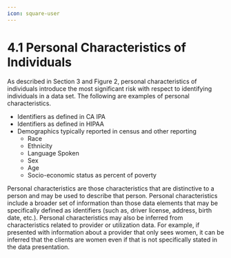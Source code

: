 ```yaml
---
icon: square-user
---
```


# 4.1 Personal Characteristics of Individuals

As described in Section 3 and Figure 2, personal characteristics of individuals introduce the most significant risk with respect to identifying individuals in a data set. The following are examples of personal characteristics.

* Identifiers as defined in CA IPA
* Identifiers as defined in HIPAA
* Demographics typically reported in census and other reporting
  * Race
  * Ethnicity
  * Language Spoken
  * Sex
  * Age
  * Socio-economic status as percent of poverty

Personal characteristics are those characteristics that are distinctive to a person and may be used to describe that person. Personal characteristics include a broader set of information than those data elements that may be specifically defined as identifiers (such as, driver license, address, birth date, etc.). Personal characteristics may also be inferred from characteristics related to provider or utilization data. For example, if presented with information about a provider that only sees women, it can be inferred that the clients are women even if that is not specifically stated in the data presentation.
